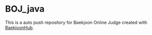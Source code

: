 # BOJ_java
This is a auto push repository for Baekjoon Online Judge created with [BaekjoonHub](https://github.com/BaekjoonHub/BaekjoonHub).
